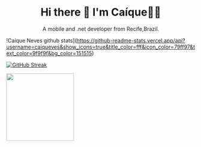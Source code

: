 <h1 align='center'>
  Hi there 👋 I'm Caíque👨‍💻
</h1>

<p align='center'>
  A mobile and .net developer from Recife,Brazil.
</p>



!Caíque Neves github stats](https://github-readme-stats.vercel.app/api?username=caiqueves&show_icons=true&title_color=fff&icon_color=79ff97&text_color=9f9f9f&bg_color=151515)

[![GitHub Streak](https://github-readme-streak-stats.herokuapp.com/?user=caiqueves&theme=dark)](https://git.io/streak-stats)

<img height="180em" src="https://github-readme-stats.vercel.app/api/top-langs/?username=caiqueves&layout=compact&langs_count=12&theme=dracula"/>